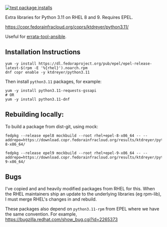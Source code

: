 [![test package installs](https://github.com/ktdreyer/python-311-copr/actions/workflows/tests.yml/badge.svg)](https://github.com/ktdreyer/python-311-copr/actions/workflows/tests.yml)

Extra libraries for Python 3.11 on RHEL 8 and 9. Requires EPEL.

https://copr.fedorainfracloud.org/coprs/ktdreyer/python3.11/

Useful for [errata-tool-ansible](https://github.com/ktdreyer/errata-tool-ansible).

## Installation Instructions

```
yum -y install https://dl.fedoraproject.org/pub/epel/epel-release-latest-$(rpm -E '%{rhel}').noarch.rpm
dnf copr enable -y ktdreyer/python3.11
```

Then install `python3.11` packages, for example:

```
yum -y install python3.11-requests-gssapi
# OR
yum -y install python3.11-dnf
```

## Rebuilding locally:

To build a package from dist-git, using mock:

```
fedpkg --release epel8 mockbuild --root rhel+epel-8-x86_64 -- --addrepo=https://download.copr.fedorainfracloud.org/results/ktdreyer/python3.11/epel-8-x86_64/

fedpkg --release epel9 mockbuild --root rhel+epel-9-x86_64 -- --addrepo=https://download.copr.fedorainfracloud.org/results/ktdreyer/python3.11/epel-9-x86_64/

```

## Bugs

I've copied and and heavily modified packages from RHEL for this. When the RHEL maintainers ship an update to the underlying libraries (eg rpm-lib), I must merge RHEL's changes in and rebuild.

These packages also depend on `python3.11-rpm` from EPEL where we have the same convention. For example, https://bugzilla.redhat.com/show_bug.cgi?id=2265373

